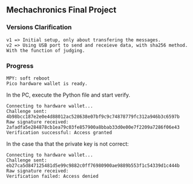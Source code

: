 ## Mechachronics Final Project

### Versions Clarification
```
v1 => Initial setup, only about transfering the messages.
v2 => Using USB port to send and receieve data, with sha256 method. With the function of judging.
```

### Progress
```
MPY: soft reboot
Pico hardware wallet is ready.
```

In the PC, execute the Python file and start verify.
```
Connecting to hardware wallet...
Challenge sent: 4b98bcc187e2e0e4d88012ac528638e07bf9c9c74878779fc312a946b3c6597b
Raw signature received: 2afadfa5e284878cb1ea79c03fe857900a8bbab33d0e00e7f2209a7286f06e43
Verification successful: Access granted
```

In the case tha that the private key is not correct:
```
Connecting to hardware wallet...
Challenge sent: eb27ca5d847125481d5e99c9882c0ff76980900ae9889b553f1c54339d1c444b
Raw signature received: 
Verification failed: Access denied
```